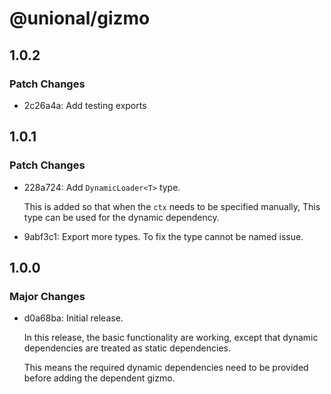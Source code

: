 # @unional/gizmo

## 1.0.2

### Patch Changes

- 2c26a4a: Add testing exports

## 1.0.1

### Patch Changes

- 228a724: Add `DynamicLoader<T>` type.

  This is added so that when the `ctx` needs to be specified manually,
  This type can be used for the dynamic dependency.

- 9abf3c1: Export more types.
  To fix the type cannot be named issue.

## 1.0.0

### Major Changes

- d0a68ba: Initial release.

  In this release, the basic functionality are working,
  except that dynamic dependencies are treated as static dependencies.

  This means the required dynamic dependencies need to be provided before adding the dependent gizmo.
